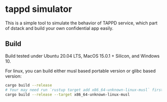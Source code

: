 # tappd simulator

This is a simple tool to simulate the behavior of TAPPD service, which part of dstack and build your own confidential app easily.

## Build

Build tested under Ubuntu 20.04 LTS, MacOS 15.0.1 + Silicon, and Windows 10.

For linux, you can build either musl based portable version or glibc based version:

```bash
cargo build --release
# Your may need run `rustup target add x86_64-unknown-linux-musl` first.
cargo build --release --target x86_64-unknown-linux-musl
```
